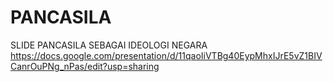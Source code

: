 # PANCASILA

SLIDE PANCASILA SEBAGAI IDEOLOGI NEGARA
https://docs.google.com/presentation/d/11qaoIiVTBg40EypMhxIJrE5vZ1BIVCanrOuPNg_nPas/edit?usp=sharing
